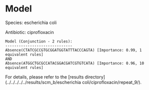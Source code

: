 
# Model

Species: escherichia coli

Antibiotic: ciprofloxacin

```
Model (Conjunction - 2 rules):
------------------------------
Absence(CTATCGCCGTGCGGATGGTATTTACCCAGTA) [Importance: 0.99, 1 equivalent rules]
AND
Absence(ATGGCTGCGCCATACGGACGATCGTGTCATA) [Importance: 0.96, 10 equivalent rules]

```

For details, please refer to the [results directory](../../../../../results/scm_b/escherichia coli/ciprofloxacin/repeat_9/).

